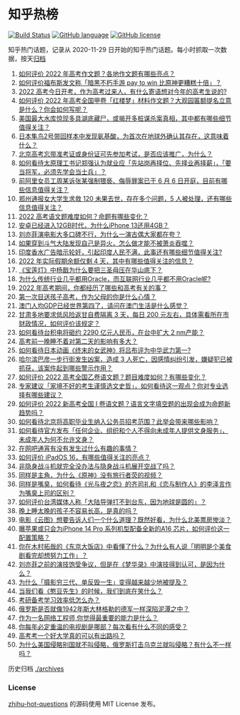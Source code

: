 # 知乎热榜
[![Build Status](https://github.com/ToWeLong/zhihu-hot-questions/workflows/CI/badge.svg)](https://github.com/ToWeLong/zhihu-hot-questions/actions)
[![GitHub language](https://img.shields.io/badge/language-golang-orange.svg)](https://golang.org/)
[![GitHub license](https://img.shields.io/github/license/ToWeLong/zhihu-hot-questions)](https://github.com/ToWeLong/zhihu-hot-questions/blob/main/LICENSE)

知乎热门话题，记录从 2020-11-29 日开始的知乎热门话题。每小时抓取一次数据，按天[归档](./archives)

<!-- BEGIN -->

1. [如何评价 2022 年高考作文题？各地作文题有哪些亮点？](https://www.zhihu.com/question/536451818)
1. [如何评价福布斯发文称「暗黑不朽手游 pay to win 比原神更糟糕十倍」？](https://www.zhihu.com/question/536365060)
1. [2022 高考今日开考，作为高考过来人，有什么寄语想对今年的高考生说的?](https://www.zhihu.com/question/536196060)
1. [如何评价 2022 年高考全国甲卷「红楼梦」材料作文题？大观园匾额提名立意是什么？你会如何写呢？](https://www.zhihu.com/question/536452339)
1. [美国最大水库惊现多具湖底藏尸，或揭开多桩谋杀案真相，其中都有哪些细节值得关注？](https://www.zhihu.com/question/536337018)
1. [日本隼鸟2号带回样本中发现氨基酸，为首次在地球外确认其存在，这意味着什么？](https://www.zhihu.com/question/536312683)
1. [北京高考忘带准考证或身份证可先参加考试，是否应该推广，为什么？](https://www.zhihu.com/question/536252935)
1. [如何看待太原理工书记郑强认为就业应「先站岗再择位、先择业再择薪」，「要当将军，必须先学会当士兵」？](https://www.zhihu.com/question/536452829)
1. [前阿里女员工周某诉张某强制猥亵、侮辱罪案已于 6 月 6 日开庭，目前有哪些信息值得关注？](https://www.zhihu.com/question/536304161)
1. [郑州通报女大学生求救 120 未果去世，存在多个问题，5 人被处理，还有哪些信息值得关注？](https://www.zhihu.com/question/536394814)
1. [2022 高考语文题难度如何？命题有哪些变化？](https://www.zhihu.com/question/536457188)
1. [安卓已经进入12GB时代，为什么iPhone 13还用4GB？](https://www.zhihu.com/question/518425194)
1. [刘亦菲演电影大多口碑不行，为什么一演古偶大家都在夸？](https://www.zhihu.com/question/536320438)
1. [如果穿到斗气大陆发现自己是异火，怎么做才能不被萧炎吞噬？](https://www.zhihu.com/question/462281068)
1. [印度香水广告暗示轮奸，引起印度人民不满，此事还有哪些细节值得关注?](https://www.zhihu.com/question/536357598)
1. [2022 年实际假期余额仅剩 4 天，其中有哪些值得关注的信息？](https://www.zhihu.com/question/536370866)
1. [《宝莲灯》中杨戬为什么要把三圣母压在华山底下？](https://www.zhihu.com/question/417962082)
1. [为什么传统行业几乎都用Oracle，而互联网行业几乎都不用Oracle呢?](https://www.zhihu.com/question/327831901)
1. [2022 年高考期间，你都经历了哪些和高考有关的事？](https://www.zhihu.com/question/536360897)
1. [第一次目送孩子高考，作为父母的你是什么心情？](https://www.zhihu.com/question/536360847)
1. [澳门人均GDP已经世界第四了，请问在澳门生活是什么感觉？](https://www.zhihu.com/question/27727154)
1. [甘肃多地要求低风险返甘自费隔离 3 天，每日 200 元左右，具体需看所在市财政情况，如何评价该规定？](https://www.zhihu.com/question/536385012)
1. [如何看待台积电将砸约 2290 亿元人民币，在台中扩大 2 nm产能？](https://www.zhihu.com/question/536344343)
1. [高考前一晚睡不着对第二天的影响有多大？](https://www.zhihu.com/question/530868942)
1. [如何看待日本动画《终末的女武神》将吕布评为中华武力第一?](https://www.zhihu.com/question/466402493)
1. [哈尔滨巴彦一步行街发生凶案，造成 3 人死亡，因感情纠纷引发，嫌疑犯已被抓获，该案件起到哪些警示作用？](https://www.zhihu.com/question/536319548)
1. [如何评价 2022 高考全国乙卷语文题？题目难度如何？有哪些变化？](https://www.zhihu.com/question/536461903)
1. [专家建议「家境不好的考生谨慎选文史哲」，如何看待这一观点？你对专业选择有哪些建议？](https://www.zhihu.com/question/536335628)
1. [如何评价 2022 新高考全国 Ⅰ 卷语文题？语言文字填空题的出现会成为命题新趋势吗？](https://www.zhihu.com/question/536457192)
1. [如何看待北京将高职毕业生纳入公务员招考范围？此举会带来哪些影响？](https://www.zhihu.com/question/536363748)
1. [如何看待官方发布「任何企业、组织和个人不得向未成年人提供文身服务」，未成年人为何不允许文身？](https://www.zhihu.com/question/536331712)
1. [在网吧通宵有没有发生过什么有趣的事情？](https://www.zhihu.com/question/275436558)
1. [如何评价 iPadOS 16，有哪些值得关注的亮点？](https://www.zhihu.com/question/536432649)
1. [非隐身战斗机就完全没办法与隐身战斗机展开空战了吗？](https://www.zhihu.com/question/535769899)
1. [同样是主角，为什么《原神》没有旅行者荧的视频？](https://www.zhihu.com/question/514829265)
1. [同样是嘴臭，如何看待《光与夜之恋》的齐司礼和《恋与制作人》的李泽言作为嘴臭上司的区别？](https://www.zhihu.com/question/468249867)
1. [如何评价台湾媒体人称「大陆导弹打不到台东，因为地球是圆的」？](https://www.zhihu.com/question/536465268)
1. [晚上睡太晚的孩子不容易长高，是真的吗？](https://www.zhihu.com/question/534556499)
1. [电影《云图》想要告诉人们一个什么道理？既然好看，为什么北美票房惨淡？](https://www.zhihu.com/question/20762045)
1. [曝苹果或只会为iPhone 14 Pro 系列机型配备全新的A16 芯片，如何评价这一配置策略？](https://www.zhihu.com/question/535214223)
1. [你在木村拓哉的《东京大饭店》中看懂了什么？为什么有人说「明明是个美食剧看完却想努力工作」？](https://www.zhihu.com/question/535412740)
1. [刘亦菲之前的演技饱受争议，但是在《梦华录》中演技得到认可，是因为什么？](https://www.zhihu.com/question/536249527)
1. [为什么「摄影穷三代、单反毁一生」变得越来越少地被提及？](https://www.zhihu.com/question/536149139)
1. [当我们看《憨豆先生》的时候，我们到底在笑什么？](https://www.zhihu.com/question/460572361)
1. [考研备考学习效率低怎么办？](https://www.zhihu.com/question/489934961)
1. [俄罗斯是否就像1942年斯大林格勒的德军一样深陷泥潭之中？](https://www.zhihu.com/question/536108859)
1. [作为一名网络工程师,你觉得最重要的能力是什么？](https://www.zhihu.com/question/354839826)
1. [你每年必定重温的电视剧是哪部？每次看有什么不同的感受？](https://www.zhihu.com/question/512620535)
1. [高考考一个好大学真的可以有出路吗？](https://www.zhihu.com/question/536436613)
1. [为什么美国侵略别国就不叫侵略，俄罗斯打击乌克兰就叫侵略？有什么不一样吗？](https://www.zhihu.com/question/521818786)

<!-- END -->

历史归档 [./archives](./archives)


### License
[zhihu-hot-questions](https://github.com/towelong/zhihu-hot-questions) 的源码使用 MIT License 发布。